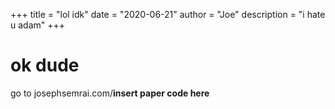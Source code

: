 +++
title = "lol idk"
date = "2020-06-21"
author = "Joe"
description = "i hate u adam"
+++

# ok dude

go to josephsemrai.com/**insert paper code here**
